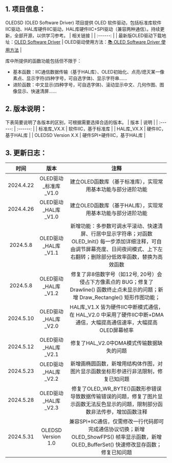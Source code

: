 ## 1. 项目信息：

 OLEDSD (OLED Software Driver) 项目提供 OLED 软件驱动，包括标准库软件IIC驱动、HAL库硬件IIC驱动，HAL库硬件IIC+SPI驱动（兼容两种通信）。持续更新，全部开源，以供学习参考。
| 相关链接 |
| :------: |
| 最新版OLED驱动下载地址：[OLED Software Driver](https://www.writebug.com/code/8891dbae-1c03-11ef-a772-0242c0a81018) 
| OLED驱动使用方法：[📚 OLED Software Driver 使用方法](https://www.writebug.com/article/32ba1c64-1bfe-11ef-a772-0242c0a81018)  |


库中所提供的函数功能包括但不限于：
- 基本函数：IIC通信数据传输（基于HAL库）、OLED初始化、点亮/熄灭某一像素点、显示字符(四种字号，可自选字体)、显示字符串......
- 进阶函数：中文显示(四种字号，可自选字体)、滚动显示中文、几何作图、图像显示、快速清屏......

## 2. 版本说明：
下表简要说明了各版本的区别，可根据需要选择合适的版本。
| 版本 | 说明 |
| :------: | :------: |
|  标准库_VX.X   |  软件IIC，基于标准库   | 
|  HAL库_VX.X  |  硬件IIC，基于HAL库    |
|  OLEDSD Version X.X  |  硬件SPI+硬件IIC，基于HAL库 |   

## 3. 更新日志：

| 时间 | 版本 | 注释 |
| :------: | :------: | :------: |
| 2024.4.22 | OLED驱动_标准库_V1.0 | 建立OLED函数库（基于标准库），实现常用基本功能与部分进阶功能 |
| 2024.4.26 | OLED驱动_HAL库_V1.0  | 建立OLED函数库（基于HAL库），实现常用基本功能与部分进阶功能 |
| 2024.5.8 | OLED驱动_HAL库_V1.1 | 新增功能：多参数可调水平滚动、快速清屏、行居中显示字符串；对函数 OLED_Init() 每一步添加详细注释，可自由调节屏幕亮度、日间夜间模式、上下左右翻转；删除部分低效率函数，替换为高效函数 |
| 2024.5.8 | OLED驱动_HAL库_V1.2 | 修复了非8倍数字号（如12号, 20号）会侵占下方像素点的 BUG；修复了 Drawline() 函数终止点未显示的问题；新增 Draw_Rectangle() 矩形作图功能； |
| 2024.5.10 | OLED驱动_HAL库_V2.0 | HAL库_V1.X 皆为硬件IIC中断模式通信，在 HAL_V2.0 中采用了硬件IIC中断+DMA通信，大幅提高通信速率，大幅提高OLED屏幕帧率 |
|2024.5.12| OLED驱动_HAL库_V2.1 | 修复了HAL_V2.0中DMA模式传输数据缺失的问题 |
|2024.5.23| OLED驱动_HAL库_V2.2 | 新增画椭圆函数，新增用结构体作图，对图片显示函数坐标形参进行非法限制，修复已知问题 |
|2024.5.28|  OLED驱动_HAL库_V2.3 | 修复了OLED_WR_BYTE()函数形参错误导致数据传输错误的问题，修复了图片显示函数无法反色显示的问题，限制部分函数非法传参，增加函数注释 |
| 2024.5.31 | OLEDSD Version 1.0 | 兼容SPI+IIC通信，仅需修改一行代码即可完成通信协议切换；新增 OLED_ShowFPS() 帧率显示函数，新增 OLED_BufferSet() 快速修改显存函数；修复已知问题 |



